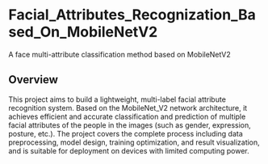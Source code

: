 # Facial_Attributes_Recognization_Based_On_MobileNetV2
A face multi-attribute classification method based on MobileNetV2
## Overview
This project aims to build a lightweight, multi-label facial attribute recognition system. Based on the MobileNet_V2 network architecture, it achieves efficient and accurate classification and prediction of multiple facial attributes of the people in the images (such as gender, expression, posture, etc.). The project covers the complete process including data preprocessing, model design, training optimization, and result visualization, and is suitable for deployment on devices with limited computing power.
